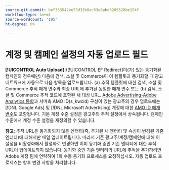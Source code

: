 ```yaml
---
source-git-commit: bef353542ee73d32b8ac53e6abd3265528be154f
workflow-type: tm+mt
source-wordcount: '195'
ht-degree: 0%

---
```

# 계정 및 캠페인 설정의 자동 업로드 필드

**[!UICONTROL Auto Upload]:**([!UICONTROL EF Redirect]이(가) 있는 동기화된 캠페인의 경우에만) 다음에 검색, 소셜 및 Commerce이 이 템플릿과 동기화할 때 광고 네트워크에 자동으로 다음 항목을 업로드합니다. (a) 추적 템플릿에 대한 검색, 소셜 및 Commerce 추적 매개 변수와 최종 URL에 추가된 동일한 매개 변수 또는 (b) 검색, 소셜 및 Commerce 추적 코드에 포함된 새 대상 URL. [Adobe Advertising-Adobe Analytics 통합](https://experienceleague.adobe.com/docs/advertising/integrations/analytics/overview.html)과 서버측 AMO ID(s_kwcid) 구성이 있는 광고주의 경우 업로드에는 [!DNL Google Ads] 및 [!DNL Microsoft Advertising] 계정에 대한 [AMO ID 매개 변수](/help/integrations/analytics/ids.md#amo-id)도 포함됩니다. 기본 계정 수준 설정은 광고주의 추적 설정에서 상속됩니다. 캠페인 수준에서 계정 수준 설정을 재정의할 수 있습니다.

**참고:** 추적 URL은 동기화되지 않은 엔터티(즉, 추가된 새 엔터티 및 속성이 변경된 기존 엔터티)에 대해서만 매일 업데이트됩니다. 따라서 기존 광고주/계정/캠페인에 대해 이 설정을 비활성화에서 활성화로 변경하면 이미 동기화 중인 기존 엔티티에 대한 추적 URL이 업데이트되지 않습니다. 동기화 중인 기존 엔터티의 URL에 추적을 추가하려면 Adobe 계정 팀에 연락하여 1회 수동 동기화 프로세스를 요청하십시오. 자동 업로드 프로세스는 향후 변경 사항을 처리합니다.
